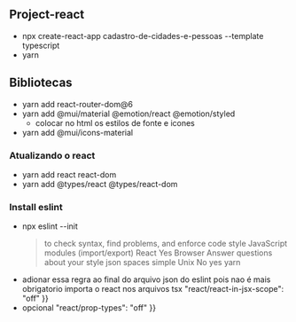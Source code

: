 ## Project-react
- npx create-react-app cadastro-de-cidades-e-pessoas --template typescript
- yarn

## Bibliotecas
- yarn add react-router-dom@6
- yarn add @mui/material @emotion/react @emotion/styled
  - colocar no html os estilos de fonte e icones
- yarn add @mui/icons-material

### Atualizando o react
- yarn add react react-dom
- yarn add @types/react @types/react-dom

### Install eslint
- npx eslint --init
  > to check syntax, find problems, and enforce code style
  > JavaScript modules (import/export)
  > React
  > Yes
  > Browser
  > Answer questions about your style
  > json
  > spaces
  > simple
  > Unix
  > No
  > yes
  > yarn
- adionar essa regra ao final do arquivo json do eslint pois nao é mais obrigatorio importa o react nos arquivos tsx
    "react/react-in-jsx-scope": "off" }}
- opcional 
    "react/prop-types": "off" }}
